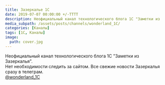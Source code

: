 ```yaml
---
title: Зазеркалье 1С
date: 2019-07-07 00:00:00 +/-TTTT
description: Неофициальный канал технологического блога 1С "Заметки из Зазеркалья".
media_subpath: /assets/posts/channels/wonderland_1C/
categories: [Каналы]
tags: [1С, Каналы]
image:
  path: cover.jpg
---
```


Неофициальный канал технологического блога 1С "Заметки из Зазеркалья".  
Нет необходимости следить за сайтом. Все свежие новости Зазеркалья сразу в телеграм.  
[@wonderland_1C](https://t.me/wonderland_1C)